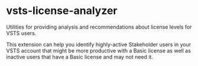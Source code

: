 # vsts-license-analyzer
Utilities for providing analysis and recommendations about license levels for VSTS users. 

This extension can help you identify highly-active Stakeholder users in your VSTS account that might be more productive with a Basic license as well as inactive users that have a Basic license and may not need it.
